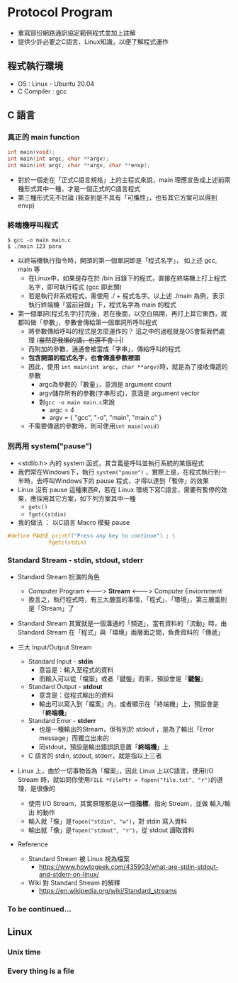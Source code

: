 # Protocol Program
* 重寫部份網路通訊協定範例程式並加上註解   
* 提供少許必要之C語言、Linux知識，以便了解程式運作

## 程式執行環境
* OS : Linux - Ubuntu 20.04
* C Compiler : gcc


## C 語言
### 真正的 main function
```c
int main(void);
int main(int argc, char **argv);
int main(int argc, char **argv, char **envp);
```
* 對於一個走在「正式C語言規格」上的主程式來說，main 理應宣告成上述前兩種形式其中一種，才是一個正式的C語言程式
* 第三種形式先不討論 (我查到是不具有「可攜性」，也有其它方案可以得到 envp)

### 終端機呼叫程式
```
$ gcc -o main main.c
$ ./main 123 para
```
* 以終端機執行指令時，開頭的第一個單詞即是「程式名字」，
如上述 gcc, main 等
    * 在Linux中，如果是存在於 /bin 目錄下的程式，直接在終端機上打上程式名字，即可執行程式 (gcc 即此類)
    * 若是執行非系統程式，需使用 ./ + 程式名字。以上述 ./main 為例，表示執行終端機「當前目錄」下，程式名字為 main 的程式
* 第一個單詞(程式名字)打完後，若在後面，以空白隔開，再打上其它東西，就都叫做「參數」，參數會傳給第一個單詞所呼叫程式
    * 將參數傳給呼叫的程式是怎麼運作的？ 這之中的過程就是OS會幫我們處理 (~~當然是我懶的講，也還不會：|~~)
    * 而附加的參數，通通會被當成「字串」，傳給呼叫的程式
    * **包含開頭的程式名字，也會傳進參數裡頭**
    * 因此，使用 ```int main(int argc, char **argv)```時，就是為了接收傳遞的參數
        * argc為參數的「數量」，意涵是 argument count
        * argv儲存所有的參數(字串形式)，意涵是 argument vector
        * 對```gcc -o main main.c```來說
            * argc = 4
            * argv = { "gcc", "-o", "main", "main.c" } 
    * 不需要傳遞的參數時，則可使用```int main(void)```

### 別再用 system("pause")
* <stdlib.h> 內的 system 函式，其含義是呼叫並執行系統的某個程式
* 我們常在Windows下，執行 ```system("pause")``` ，實際上是，在程式執行到一半時，去呼叫Windows下的 pause 程式，才得以達到「暫停」的效果
* Linux 沒有 pause 這種東西R，若在 Linux 環境下寫C語言，需要有暫停的效果，應採用其它方案，如下列方案其中一種
    * ```getc()```
    * ```fgetc(stdin)```
* 我的做法 ： 以C語言 Macro 模擬 pause
```c
#define PAUSE printf("Press any key to continue") ; \
             fgetc(stdin)
```

### Standard Stream - stdin, stdout, stderr
* Standard Stream 扮演的角色
    * Computer Program <———> **Stream** <———> Computer Enviornment
    * 換言之，執行程式時，有三大層面的事情，「程式」、「環境」，第三層面則是「Stream」了
* Standard Stream 其實就是一個溝通的「頻道」，當有資料的「流動」時，由 Standard Stream 在「程式」與「環境」兩層面之間，負責資料的「傳遞」
* 三大 Input/Output Stream
    * Standard Input - **stdin**
        * 意旨是：輸入至程式的資料
        * 而輸入可以從「檔案」或者「鍵盤」而來，預設會是「**鍵盤**」
    * Standard Output - **stdout**
        * 意含是：從程式輸出的資料
        * 輸出可以寫入到「檔案」內，或者顯示在「終端機」上，預設會是「**終端機**」
    * Standard Error - **stderr**
        * 也是一種輸出的Stream，但有別於 stdout ，是為了輸出「Error message」而獨立出來的
        * 同stdout，預設是輸出錯誤訊息置「**終端機**」上
    * C 語言的 stdin, stdout, stderr，就是指以上三者
* Linux 上，由於一切事物皆為「檔案」，因此 Linux 上以C語言，使用I/O Stream 時，就如同你使用```FILE *FilePtr = fopen("file.txt", "r")```的道理，是很像的
    * 使用 I/O Stream，其實原理都是以一個**指標**，指向 Stream，並做 輸入/輸出 的動作
    * 輸入就「像」是```fopen("stdin", "w")```，對 stdin 寫入資料
    * 輸出就「像」是```fopen("stdout", "r")```，從 stdout 讀取資料

* Reference
    * Standard Stream 被 Linux 視為檔案
        * https://www.howtogeek.com/435903/what-are-stdin-stdout-and-stderr-on-linux/
    * Wiki 對 Standard Stream 的解釋
        * https://en.wikipedia.org/wiki/Standard_streams

### To be continued...

## Linux
### Unix time

### Every thing is a file
